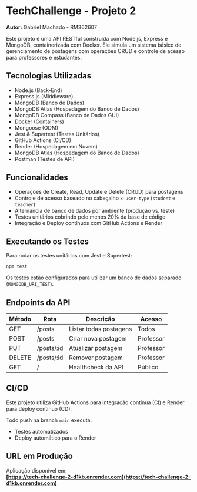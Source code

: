 # TechChallenge - Projeto 2  
**Autor:** Gabriel Machado - RM362607  

Este projeto é uma API RESTful construída com Node.js, Express e MongoDB, containerizada com Docker. 
Ele simula um sistema básico de gerenciamento de postagens com operações CRUD e controle de acesso para professores e estudantes.

## Tecnologias Utilizadas

- Node.js (Back-End)
- Express.js (Middleware)
- MongoDB (Banco de Dados)
- MongoDB Atlas (Hospedagem do Banco de Dados)
- MongoDB Compass (Banco de Dados GUI)
- Docker (Containers)
- Mongoose (ODM)
- Jest & Supertest (Testes Unitários)
- GitHub Actions (CI/CD)
- Render (Hospedagem em Nuvem)
- MongoDB Atlas (Hospedagem do Banco de Dados)
- Postman (Testes de API)


## Funcionalidades

- Operações de Create, Read, Update e Delete (CRUD) para postagens
- Controle de acesso baseado no cabeçalho `x-user-type` (`student` e `teacher`)
- Alternância de banco de dados por ambiente (produção vs. teste)
- Testes unitários cobrindo pelo menos 20% da base de código
- Integração e Deploy contínuos com GitHub Actions e Render

## Executando os Testes

Para rodar os testes unitários com Jest e Supertest:

```bash
npm test
```

Os testes estão configurados para utilizar um banco de dados separado (`MONGODB_URI_TEST`).

## Endpoints da API

| Método | Rota           | Descrição             | Acesso     |
|--------|----------------|-----------------------|------------|
| GET    | /posts         | Listar todas postagens| Todos      |
| POST   | /posts         | Criar nova postagem   | Professor  |
| PUT    | /posts/:id     | Atualizar postagem    | Professor  |
| DELETE | /posts/:id     | Remover postagem      | Professor  |
| GET    | /              | Healthcheck da API    | Público    |

## CI/CD

Este projeto utiliza GitHub Actions para integração contínua (CI) e Render para deploy contínuo (CD).

Todo push na branch `main` executa:
- Testes automatizados
- Deploy automático para o Render

## URL em Produção

Aplicação disponível em:  
**[https://tech-challenge-2-d1kb.onrender.com](https://tech-challenge-2-d1kb.onrender.com)**
